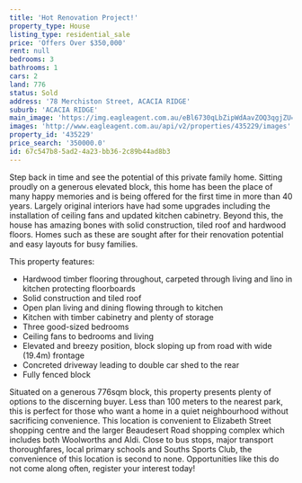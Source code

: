 ```yaml
---
title: 'Hot Renovation Project!'
property_type: House
listing_type: residential_sale
price: 'Offers Over $350,000'
rent: null
bedrooms: 3
bathrooms: 1
cars: 2
land: 776
status: Sold
address: '78 Merchiston Street, ACACIA RIDGE'
suburb: 'ACACIA RIDGE'
main_image: 'https://img.eagleagent.com.au/eBl6730qLbZipWdAavZOQ3qgjZU=/1280x854/smart/https://s3-us-west-2.amazonaws.com/eagleagent-orig/images/6821991/128287998-image-M.jpg'
images: 'http://www.eagleagent.com.au/api/v2/properties/435229/images'
property_id: '435229'
price_search: '350000.0'
id: 67c547b8-5ad2-4a23-bb36-2c89b44ad8b3
---
```

Step back in time and see the potential of this private family home. Sitting proudly on a generous elevated block, this home has been the place of many happy memories and is being offered for the first time in more than 40 years. Largely original interiors have had some upgrades including the installation of ceiling fans and updated kitchen cabinetry. Beyond this, the house has amazing bones with solid construction, tiled roof and hardwood floors. Homes such as these are sought after for their renovation potential and easy layouts for busy families.

This property features:

*  Hardwood timber flooring throughout, carpeted through living and lino in kitchen protecting floorboards
*  Solid construction and tiled roof
*  Open plan living and dining flowing through to kitchen
*  Kitchen with timber cabinetry and plenty of storage
*  Three good-sized bedrooms
*  Ceiling fans to bedrooms and living
*  Elevated and breezy position, block sloping up from road with wide (19.4m) frontage
*  Concreted driveway leading to double car shed to the rear
*  Fully fenced block

Situated on a generous 776sqm block, this property presents plenty of options to the discerning buyer. Less than 100 meters to the nearest park, this is perfect for those who want a home in a quiet neighbourhood without sacrificing convenience. This location is convenient to Elizabeth Street shopping centre and the larger Beaudesert Road shopping complex which includes both Woolworths and Aldi. Close to bus stops, major transport thoroughfares, local primary schools and Souths Sports Club, the convenience of this location is second to none. Opportunities like this do not come along often, register your interest today!